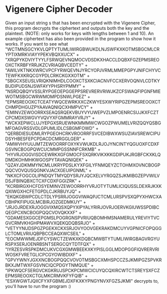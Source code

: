 # Vigenere Cipher Decoder
Given an input string s that has been encrypted with the Vigenere Cipher, this program decrypts the ciphertext 
and outputs both the key and the plaintext. (NOTE: only works for keys with lengths between 1 and 10).
An example ciphertext has also been provided in the program to show how it works. If you want to see what "WCTMNSGCYKVLQPTYTUMLIWIRGBWUKDLNJSWFKXKOTMSBGCMLCRYPTIXMRKVIAYYPEKVBQXXUCX"
				+ "XRQPYKDVIYTYYLFSRWQEVNQMOCVDSDKXHACCLDQBXFGZEPMSREOOXCTKRBFYRRJKZCVRIAQBVCEDTY"
				+ "AWILVKTNKXWRCVPCFYRWQEVNJYRCYOPJVRMLMMEPGPYJNIFCHYVCTEWFKXKRQCGYPDLCRKCKGXXOTM"
				+ "SBGCXSEUSLVRIQKNIMHDLCOOXCTSXKCIACNVFCCXERVOQNVLCDTKYBUDIPUDSNJSWFAYYPHSRYPMMY"
				+ "NSRDQBQYVSSLRYPGEOEPGGEPPSREVRERVRIWJKZCFSWAQFIPGNFMIEWOTMSBGCWRWMOMPDSNWLPGEZ"
				+ "EPMSREOOXCTCEATYWQCEWRKXXCZKWYESXWYRIPGZEPMSREOOXCTCHMPDHGUZPYAAVAQNIQCXHMPVCY"
				+ "EMINVZEWOORRXSEAQSRQEKVBUYVYUWEPVZLMPOENRCSUJKXFCZTCPCMDXSWGVYVQVYXFGMMRAYVRJY"
				+ "WCKXEPWCLUJYEPGXSRUEWNKMMMWCWGOZPWUMELVRIZQQYQSBGMFOAGVRSSVDLGPUMLIDLCSBGMFOWD"
				+ "QERBDIESUDMLRYPGEOHCRKVROORRFSVCEDIBWXWSUZIAVSREWCIPUDSYHBESFEPCPDACDCMRGGLGER"
				+ "AMWVHYUUJMTZEWOORRFOXYKVWUKDLRJOJYNCINTYQGUOXFCDXFGSVNCBOGPQWCUCMMPGSSNNFCRKMB"
				+ "HYVRJOGGVISDCEWRKXGFGMOCFSXQRKVIKXKKGDIPUKJRGBFCKXKLQDMDKOHMHKWGOSPYTAVAQNIQEK"
				+ "QZAYJDKMMYNCMLUKRYPDSLKYXFGILYFNMQEYZCTOHMXOVNCBOGPQQCVOVQUSQGNKVJACXGEUIPGNML"
				+ "NKXCFOGCOLIPNDQYTMYQDYSRJYJQCXELVYRGQZSJKMIBGZEPVWILVDSJFBINQBXCTCXFCDXFGGIZRK"
				+ "KCRBIRGXHCFDSYEMINVZEWOORRHYVRJOTYTUMLICIQUSSLDEXRJKXKQXIWGXHCFETGPDLCJKRBUYJQ"
				+ "EKQKGBWPCDLCTDLYPSRRJOGGVIWAQPJCTCMLURSPVSXQPYXHWCXACBHPKFIPUGLMCBIRJOZGEDMKUY"
				+ "JRJOJRDEXRJOGGVIXMQSXQPYXIPYALYRIRJOVRJOERVKGIUWSSPDIBCQEGPCXNCBOGPQQCVOVQKXXF"
				+ "GDAMESXGGCEPGMSLPOGRGNSPVRIUQBOMHMSNAMERULYREVIYTVCGVCRMVKHGHPMAWVXQEKQDQBSRJO"
				+ "VETYYNUDSPGZPGEKXCKXSRJOVYOOVGEKRAKDMCUYVGPNICFOPQGGLCTOMLVRIUQBPBCCEAQXWCSEIL"
				+ "EOCMWWMEJDFCYSWCTZEWKXKDQBCMWBTYTUMLIWIRGBAGVRGYURSPXSERJOENRBSNTSERGCQYTDTFQX"
				+ "IYRZESVRSPKDMCUKVCGXGMWBEEKXKYPISLGGLMDOPGGFIQVRERVRIWOSKFVRETGLICPCGYOWIBDIXF"
				+ "GPVYWNYJGXXNCBOGPQQCVOVOTMSBGCXMHSPCCZSJKMIPGZSPVKRBKXJMTWXFGSVNCIQCPDGYTNMQUE"
				+ "IPKWQCFSERGVCKGKRUJSPCKPCMWCICUYQCQXIRCWTCTSREYSXFCZEPMSREOOXCTGLMKCRMVKFYFQIB"
				+ "ESXWGWTJQIICFYXFGBMEJDXFKXKYPNGYNVXFGZSJKMI" decrypts to, you'll have to run the program :)
